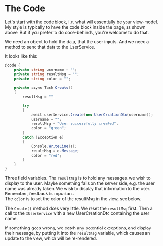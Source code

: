 # The Code
Let's start with the code block, i.e. what will essentially be your view-model. My style is typically to have the code block inside the page, as shown above. But if you prefer to do code-behinds, you're welcome to do that.

We need an object to hold the data, that the user inputs. And we need a method to send that data to the UserService.

It looks like this:

```csharp
@code {
    private string username = "";
    private string resultMsg = "";
    private string color = "";
    
    private async Task Create()
    {
        resultMsg = "";

        try
        {
            await userService.Create(new UserCreationDto(username));
            username = "";
            resultMsg = "User successfully created";
            color = "green";
        }
        catch (Exception e)
        {
            Console.WriteLine(e);
            resultMsg = e.Message;
            color = "red";
        }
    }
}
```

Three field variables. The `resultMsg` is to hold any messages, we wish to display to the user. Maybe something fails on the server side, e.g. the user name was already taken. We wish to display that information to the user. Remember, feedback is important.\
The `color` is to set the color of the resultMsg in the view, see below.

The `Create()` method does very little. We reset the `resultMsg` first. Then a call to the `IUserService` with a new UserCreationDto containing the user name.

If something goes wrong, we catch any potential exceptions, and display their message, by putting it into the `resultMsg` variable, which causes an update to the view, which will be re-rendered.

